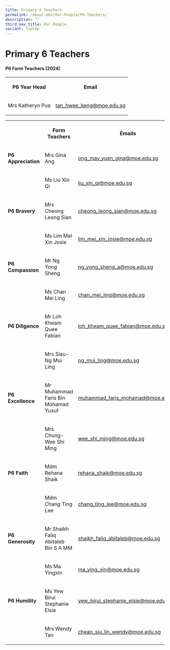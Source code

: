 ```yaml
---
title: Primary 6 Teachers
permalink: /about-mbs/Our-People/P6-Teachers/
description: ""
third_nav_title: Our People
variant: tiptap
---
```

<h1><strong>Primary 6 Teachers</strong></h1>
<h4><strong>P6 Form Teachers (2024)</strong></h4>
<table>
<tbody>
<tr>
<th rowspan="1" colspan="1">
<p>P6 Year Head</p>
</th>
<th rowspan="1" colspan="1">
<p>Email</p>
</th>
</tr>
<tr>
<td rowspan="1" colspan="1">
<p>Mrs Katheryn Pua</p>
</td>
<td rowspan="1" colspan="1">
<p><a href="mailto:tan_hwee_keng@moe.edu.sg" rel="noopener noreferrer nofollow" target="_blank">tan_hwee_keng@moe.edu.sg</a>
</p>
</td>
</tr>
</tbody>
</table>
<table>
<tbody>
<tr>
<th rowspan="1" colspan="1">
<p></p>
</th>
<th rowspan="1" colspan="1">
<p>Form Teachers</p>
</th>
<th rowspan="1" colspan="1">
<p>Emails</p>
</th>
</tr>
<tr>
<td rowspan="1" colspan="1">
<p><strong>P6 Appreciation</strong>
</p>
</td>
<td rowspan="1" colspan="1">
<p>Mrs Gina Ang</p>
</td>
<td rowspan="1" colspan="1">
<p><a href="mailto:ong_may_yuen_gina@moe.edu.sg" rel="noopener noreferrer nofollow" target="_blank">ong_may_yuen_gina@moe.edu.sg</a>
</p>
</td>
</tr>
<tr>
<td rowspan="1" colspan="1">
<p></p>
</td>
<td rowspan="1" colspan="1">
<p>Ms Liu Xin Qi</p>
</td>
<td rowspan="1" colspan="1">
<p><a href="mailto:liu_xin_qi@moe.edu.sg" rel="noopener noreferrer nofollow" target="_blank">liu_xin_qi@moe.edu.sg</a>
</p>
</td>
</tr>
<tr>
<td rowspan="1" colspan="1">
<p><strong>P6 Bravery</strong>
</p>
</td>
<td rowspan="1" colspan="1">
<p>Mrs Cheong Leong Sian</p>
</td>
<td rowspan="1" colspan="1">
<p><a href="mailto:cheong_leong_sian@moe.edu.sg" rel="noopener noreferrer nofollow" target="_blank">cheong_leong_sian@moe.edu.sg</a>
</p>
</td>
</tr>
<tr>
<td rowspan="1" colspan="1">
<p></p>
</td>
<td rowspan="1" colspan="1">
<p>Ms Lim Mei Xin Josie</p>
</td>
<td rowspan="1" colspan="1">
<p><a href="mailto:lim_mei_xin_josie@moe.edu.sg" rel="noopener noreferrer nofollow" target="_blank">lim_mei_xin_josie@moe.edu.sg</a>
</p>
</td>
</tr>
<tr>
<td rowspan="1" colspan="1">
<p><strong>P6 Compassion</strong>
</p>
</td>
<td rowspan="1" colspan="1">
<p>Mr Ng Yong Sheng</p>
</td>
<td rowspan="1" colspan="1">
<p><a href="mailto:ng_yong_sheng_a@moe.edu.sg" rel="noopener noreferrer nofollow" target="_blank">ng_yong_sheng_a@moe.edu.sg</a>
</p>
</td>
</tr>
<tr>
<td rowspan="1" colspan="1">
<p></p>
</td>
<td rowspan="1" colspan="1">
<p>Ms Chan Mei Ling</p>
</td>
<td rowspan="1" colspan="1">
<p><a href="mailto:chan_mei_ling@moe.edu.sg" rel="noopener noreferrer nofollow" target="_blank">chan_mei_ling@moe.edu.sg</a>
</p>
</td>
</tr>
<tr>
<td rowspan="1" colspan="1">
<p><strong>P6 Diligence</strong>
</p>
</td>
<td rowspan="1" colspan="1">
<p>Mr Loh Kheam Quee Fabian</p>
</td>
<td rowspan="1" colspan="1">
<p><a href="mailto:loh_kheam_quee_fabian@moe.edu.sg" rel="noopener noreferrer nofollow" target="_blank">loh_kheam_quee_fabian@moe.edu.sg</a>
</p>
</td>
</tr>
<tr>
<td rowspan="1" colspan="1">
<p></p>
</td>
<td rowspan="1" colspan="1">
<p>Mrs Siau-Ng Mui Ling</p>
</td>
<td rowspan="1" colspan="1">
<p><a href="mailto:ng_mui_ling@moe.edu.sg" rel="noopener noreferrer nofollow" target="_blank">ng_mui_ling@moe.edu.sg</a>
</p>
</td>
</tr>
<tr>
<td rowspan="1" colspan="1">
<p><strong>P6 Excellence</strong>
</p>
</td>
<td rowspan="1" colspan="1">
<p>Mr Muhammad Faris Bin Mohamad Yusuf</p>
</td>
<td rowspan="1" colspan="1">
<p><a href="mailto:muhammad_faris_mohamad@moe.edu.sg" rel="noopener noreferrer nofollow" target="_blank">muhammad_faris_mohamad@moe.edu.sg</a>
</p>
</td>
</tr>
<tr>
<td rowspan="1" colspan="1">
<p></p>
</td>
<td rowspan="1" colspan="1">
<p>Mrs Chung-Wee Shi Ming</p>
</td>
<td rowspan="1" colspan="1">
<p><a href="mailto:wee_shi_ming@moe.edu.sg" rel="noopener noreferrer nofollow" target="_blank">wee_shi_ming@moe.edu.sg</a>
</p>
</td>
</tr>
<tr>
<td rowspan="1" colspan="1">
<p><strong>P6 Faith</strong>
</p>
</td>
<td rowspan="1" colspan="1">
<p>Mdm Rehana Shaik</p>
</td>
<td rowspan="1" colspan="1">
<p><a href="mailto:rehana_shaik@moe.edu.sg" rel="noopener noreferrer nofollow" target="_blank">rehana_shaik@moe.edu.sg</a>
</p>
</td>
</tr>
<tr>
<td rowspan="1" colspan="1">
<p></p>
</td>
<td rowspan="1" colspan="1">
<p>Mdm Chang Ting Lee</p>
</td>
<td rowspan="1" colspan="1">
<p><a href="mailto:chang_ting_lee@moe.edu.sg" rel="noopener noreferrer nofollow" target="_blank">chang_ting_lee@moe.edu.sg</a>
</p>
</td>
</tr>
<tr>
<td rowspan="1" colspan="1">
<p><strong>P6 Generosity</strong>
</p>
</td>
<td rowspan="1" colspan="1">
<p>Mr Shaikh Faliq Abitaleb Bin S A MM</p>
</td>
<td rowspan="1" colspan="1">
<p><a href="mailto:shaikh_faliq_abitaleb@moe.edu.sg" rel="noopener noreferrer nofollow" target="_blank">shaikh_faliq_abitaleb@moe.edu.sg</a>
</p>
</td>
</tr>
<tr>
<td rowspan="1" colspan="1">
<p></p>
</td>
<td rowspan="1" colspan="1">
<p>Ms Ma Yingxin</p>
</td>
<td rowspan="1" colspan="1">
<p><a href="mailto:ma_ying_xin@moe.edu.sg" rel="noopener noreferrer nofollow" target="_blank">ma_ying_xin@moe.edu.sg</a>
</p>
</td>
</tr>
<tr>
<td rowspan="1" colspan="1">
<p><strong>P6 Humility</strong>
</p>
</td>
<td rowspan="1" colspan="1">
<p>Ms Yew Birui Stephanie Elsie</p>
</td>
<td rowspan="1" colspan="1">
<p><a href="mailto:yew_birui_stephanie_elsie@moe.edu.sg" rel="noopener noreferrer nofollow" target="_blank">yew_birui_stephanie_elsie@moe.edu.sg</a>
</p>
</td>
</tr>
<tr>
<td rowspan="1" colspan="1">
<p></p>
</td>
<td rowspan="1" colspan="1">
<p>Mrs Wendy Tan</p>
</td>
<td rowspan="1" colspan="1">
<p><a href="mailto:chean_siu_lin_wendy@moe.edu.sg" rel="noopener noreferrer nofollow" target="_blank">chean_siu_lin_wendy@moe.edu.sg</a>
</p>
</td>
</tr>
</tbody>
</table>
<p></p>